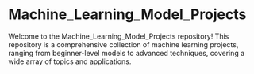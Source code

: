 # Machine_Learning_Model_Projects
Welcome to the Machine_Learning_Model_Projects repository! This repository is a comprehensive collection of machine learning projects, ranging from beginner-level models to advanced techniques, covering a wide array of topics and applications. 
